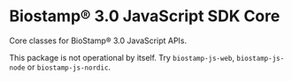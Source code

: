 # Biostamp® 3.0 JavaScript SDK Core

Core classes for BioStamp® 3.0 JavaScript APIs.

This package is not operational by itself. Try `biostamp-js-web`, `biostamp-js-node` or `biostamp-js-nordic`.
